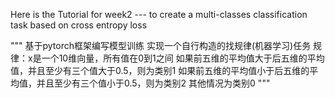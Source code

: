 Here is the Tutorial for week2 --- to create a multi-classes classification task based on cross entropy loss

"""
基于pytorch框架编写模型训练
实现一个自行构造的找规律(机器学习)任务
规律：x是一个10维向量，所有值在0到1之间
如果前五维的平均值大于后五维的平均值，并且至少有三个值大于0.5，则为类别1
如果前五维的平均值小于后五维的平均值，并且至少有三个值小于0.5，则为类别2
其他情况为类别0
"""
